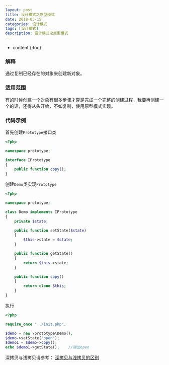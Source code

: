 ```yaml
---
layout: post
title: 设计模式之原型模式
date: 2018-05-15
categories: 设计模式
tags: [设计模式]
description: 设计模式之原型模式
---
```


* content
{:toc}

### 解释
通过复制已经存在的对象来创建新对象。

### 适用范围
有的时候创建一个对象有很多步骤才算是完成一个完整的创建过程，我要再创建一个的话，还得从头开始，不如复制，使用原型模式实现。

### 代码示例
首先创建`Prototype`接口类
```php
<?php

namespace prototype;

interface IPrototype
{
    public function copy();
}
```

创建`Demo`类实现`Prototype`
```php
<?php

namespace prototype;

class Demo implements IPrototype
{
    private $state;

    public function setState($state)
    {
        $this->state = $state;
    }

    public function getState()
    {
        return $this->state;
    }

    public function copy()
    {
        return clone $this;
    }
}
```

执行
```php
<?php

require_once "../init.php";

$demo = new \prototype\Demo();
$demo->setState('open');
$demo1 = $demo->copy();
echo $demo1->getState();    //输出open
```

深拷贝与浅拷贝请参考：
[深拷贝与浅拷贝的区别](https://enochzg.github.io/blog/2018/05/07/%E6%B7%B1%E6%8B%B7%E8%B4%9D%E4%B8%8E%E6%B5%85%E6%8B%B7%E8%B4%9D%E7%9A%84%E5%8C%BA%E5%88%AB/)
